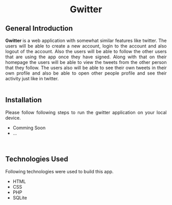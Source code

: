 <h1 align="center"> <b> Gwitter </b> </h1>

<h2 align="left"> <b> General Introduction </b> </h2>
<div style="text-align: justify"> <b> Gwitter </b> is a web application with somewhat similar features like twitter. The users will be able to create a new account, login to the account and also logout of the account. Also the users will be able to follow the other users that are using the app once they have signed. Along with that on their homepage the users will be able to view the tweets from the other person that they follow. The users also will be able to see their own tweets in their own profile and also be able to open other people profile and see their activity just like in twitter. </div>

<br>
<h2 align="left"> <b> Installation </b> </h2>
<div style="text-align: justify">Please follow following steps to run the gwitter application on your local device. 
    <ul>
        <li> Comming Soon </li>
        <li> ... </li>
    </ul>
</div>

<br>
<h2 align="left"> <b> Technologies Used </b> </h2>
<div style="text-align: justify"> Following technologies were used to build this app.
    <ul>
        <li> HTML </li>
        <li> CSS </li>
        <li> PHP </li>
        <li> SQLite </li>
    </ul>
</div>

